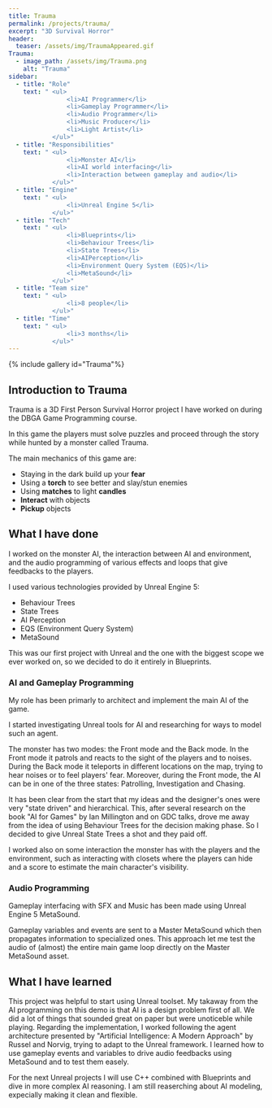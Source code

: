 ```yaml
---
title: Trauma
permalink: /projects/trauma/
excerpt: "3D Survival Horror"
header:
  teaser: /assets/img/TraumaAppeared.gif
Trauma:
  - image_path: /assets/img/Trauma.png
    alt: "Trauma"
sidebar:
  - title: "Role"
    text: " <ul>
                <li>AI Programmer</li>
                <li>Gameplay Programmer</li> 
                <li>Audio Programmer</li>
                <li>Music Producer</li>
                <li>Light Artist</li>
            </ul>"
  - title: "Responsibilities"
    text: " <ul>
                <li>Monster AI</li>
                <li>AI world interfacing</li>
                <li>Interaction between gameplay and audio</li>
            </ul>"
  - title: "Engine"
    text: " <ul>
                <li>Unreal Engine 5</li>
            </ul>"
  - title: "Tech"
    text: " <ul>
                <li>Blueprints</li> 
                <li>Behaviour Trees</li>
                <li>State Trees</li>
                <li>AIPerception</li>
                <li>Environment Query System (EQS)</li>
                <li>MetaSound</li>
            </ul>"
  - title: "Team size"
    text: " <ul>
                <li>8 people</li>
            </ul>"
  - title: "Time"
    text: " <ul>
                <li>3 months</li>
            </ul>"
---
```

{% include gallery id="Trauma"%}
## Introduction to Trauma

Trauma is a 3D First Person Survival Horror project I have worked on during the DBGA Game Programming course.
 
In this game the players must solve puzzles and proceed through the story while hunted by a monster called Trauma.

The main mechanics of this game are:
- Staying in the dark build up your **fear**
- Using a **torch** to see better and slay/stun enemies
- Using **matches** to light **candles**
- **Interact** with objects
- **Pickup** objects


## What I have done

I worked on the monster AI, the interaction between AI and environment, and the audio programming of various effects and loops that give feedbacks to the players.

I used various technologies provided by Unreal Engine 5:
- Behaviour Trees
- State Trees
- AI Perception
- EQS (Environment Query System)
- MetaSound

This was our first project with Unreal and the one with the biggest scope we ever worked on, so we decided to do it entirely in Blueprints.

### AI and Gameplay Programming

My role has been primarly to architect and implement the main AI of the game.

I started investigating Unreal tools for AI and researching for ways to model such an agent.

The monster has two modes: the Front mode and the Back mode. 
In the Front mode it patrols and reacts to the sight of the players and to noises. 
During the Back mode it teleports in different locations on the map, trying to hear noises or to feel players' fear.
Moreover, during the Front mode, the AI can be in one of the three states: Patrolling, Investigation and Chasing.

It has been clear from the start that my ideas and the designer's ones were very "state driven" and hierarchical. 
This, after several research on the book "AI for Games" by Ian Millington and on GDC talks, drove me away from the idea of using Behaviour Trees for the decision making phase. 
So I decided to give Unreal State Trees a shot and they paid off.

I worked also on some interaction the monster has with the players and the environment, such as interacting with closets where the players can hide and a score to estimate the main character's visibility.

### Audio Programming

Gameplay interfacing with SFX and Music has been made using Unreal Engine 5 MetaSound. 

Gameplay variables and events are sent to a Master MetaSound which then propagates information to specialized ones.
This approach let me test the audio of (almost) the entire main game loop directly on the Master MetaSound asset.

## What I have learned

This project was helpful to start using Unreal toolset. My takaway from the AI programming on this demo is that AI is a design problem first of all. 
We did a lot of things that sounded great on paper but were unoticeble while playing.
Regarding the implementation, I worked following the agent architecture presented by "Artificial Intelligence: A Modern Approach" by Russel and Norvig, trying to adapt to the Unreal framework.
I learned how to use gameplay events and variables to drive audio feedbacks using MetaSound and to test them easely.

For the next Unreal projects I will use C++ combined with Blueprints and dive in more complex AI reasoning. I am still reaserching about AI modeling, expecially making it clean and flexible.

